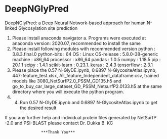 # DeepNGlyPred
DeepNGlyPred: a Deep Neural Network-based approach for human N-linked Glycosylation site prediction 
1. Please install anaconda navigator 
      a. Programs were executed at anaconda version: 2020.07, recommended to install the same 
2. Please install following modules with recommended version 
      python              : 3.8.3.final.0
      python-bits         : 64
      OS                  : Linux
      OS-release          : 5.8.0-38-generic
      machine             : x86_64
      processor           : x86_64
      pandas              : 1.0.5
      numpy               : 1.18.5
      pip                 : 20.1.1
      scipy               : 1.4.1
      scikit-learn        : 0.23.1.
      keras               : 2.4.3
      tensorflow          : 2.3.1
3. Please place the 0.57 N-GlyDE.ipynb, 0.6897 N-GlycositeAtlas.ipynb, 447-feature_test.xlsx, 
   All_feature_Independent_dataframe.csv, trained models like 3080_NetSurfP2.0_PSSM_GD135.h5 and
   go_to_buy_car_large_dataset_GD_PSSM_NetsurfP2.0133.h5 at the same directory where you will 
   execute the python program.
4. 4.	Run 0.57 N-GlyDE.ipynb and 0.6897 N-GlycositeAtlas.ipynb to get the desired result


If you any further help and individual protein files generated by NetSurfP -2.0 and PSI-BLAST please contact Dr. Dukka B. KC

                    ***Thank You***
                    
